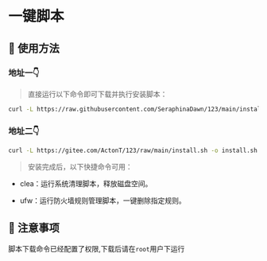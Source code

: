 # 一键脚本

## 📄 使用方法

### 地址一👇

> 直接运行以下命令即可下载并执行安装脚本：

```bash
curl -L https://raw.githubusercontent.com/SeraphinaDawn/123/main/install.sh -o install.sh && chmod +x install.sh && ./install.sh        
```

### 地址二👇

```bash
curl -L https://gitee.com/ActonT/123/raw/main/install.sh -o install.sh && chmod +x install.sh && ./install.sh
```



> 安装完成后，以下快捷命令可用：

- clea：运行系统清理脚本，释放磁盘空间。


- ufw：运行防火墙规则管理脚本，一键删除指定规则。



## 📌 注意事项

脚本下载命令已经配置了权限,下载后请在`root`用户下运行



